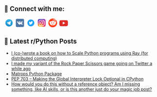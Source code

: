 ## 🔎 Connect with me:
[<img src="https://github.com/bullbesh/bullbesh/blob/main/images/Telegram.png" width="32" height="32" />](https://t.me/bullbesh)
[<img src="https://github.com/bullbesh/bullbesh/blob/main/images/VK.png" width="32" height="32" />](https://vk.com/bullbesh)
[<img src="https://github.com/bullbesh/bullbesh/blob/main/images/Twitter.png" width="32" height="32" />](https://twitter.com/bullbesh1)
[<img src="https://github.com/bullbesh/bullbesh/blob/main/images/Instagram.png" width="32" height="32" />](https://www.instagram.com/bullbesh)
[<img src="https://github.com/bullbesh/bullbesh/blob/main/images/Reddit.png" width="32" height="32" />](https://www.reddit.com/user/bullbesh)
[<img src="https://github.com/bullbesh/bullbesh/blob/main/images/YouTube.png" width="32" height="32" />](https://www.youtube.com/channel/UCtfjRs6uzgq5mfm8S06WTcg)

## 📕 Latest r/Python Posts
<!-- BLOG-POST-LIST:START -->
- [I &lpar;co-&rpar;wrote a book on how to Scale Python programs using Ray &lpar;for distributed computing&rpar;](https://www.reddit.com/r/Python/comments/108nuvj/i_cowrote_a_book_on_how_to_scale_python_programs/)
- [I made my variant of the Rock Paper Scissors game going on Twitter a while ago](https://www.reddit.com/r/Python/comments/108mgt8/i_made_my_variant_of_the_rock_paper_scissors_game/)
- [Matrops Python Package](https://www.reddit.com/r/Python/comments/108lw07/matrops_python_package/)
- [PEP 703 – Making the Global Interpreter Lock Optional in CPython](https://www.reddit.com/r/Python/comments/108l3mu/pep_703_making_the_global_interpreter_lock/)
- [How would you do this without a reference object? Am I missing something, like AI skills, or is this another just do your magic job post?](https://www.reddit.com/r/Python/comments/108kwds/how_would_you_do_this_without_a_reference_object/)
<!-- BLOG-POST-LIST:END -->
